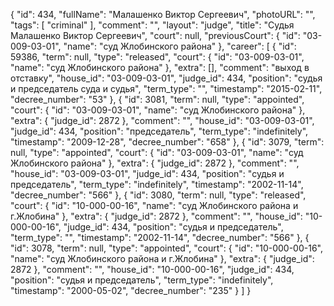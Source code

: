 {
    "id": 434,
    "fullName": "Малашенко Виктор Сергеевич",
    "photoURL": "",
    "tags": [
        "criminal"
    ],
    "comment": "",
    "layout": "judge",
    "title": "Судья Малашенко Виктор Сергеевич",
    "court": null,
    "previousCourt": {
        "id": "03-009-03-01",
        "name": "суд Жлобинского района"
    },
    "career": [
        {
            "id": 59386,
            "term": null,
            "type": "released",
            "court": {
                "id": "03-009-03-01",
                "name": "суд Жлобинского района"
            },
            "extra": [],
            "comment": "выход в отставку",
            "house_id": "03-009-03-01",
            "judge_id": 434,
            "position": "судья и председатель суда и судья",
            "term_type": "",
            "timestamp": "2015-02-11",
            "decree_number": "53"
        },
        {
            "id": 3081,
            "term": null,
            "type": "appointed",
            "court": {
                "id": "03-009-03-01",
                "name": "суд Жлобинского района"
            },
            "extra": {
                "judge_id": 2872
            },
            "comment": "",
            "house_id": "03-009-03-01",
            "judge_id": 434,
            "position": "председатель",
            "term_type": "indefinitely",
            "timestamp": "2009-12-28",
            "decree_number": "658"
        },
        {
            "id": 3079,
            "term": null,
            "type": "appointed",
            "court": {
                "id": "03-009-03-01",
                "name": "суд Жлобинского района"
            },
            "extra": {
                "judge_id": 2872
            },
            "comment": "",
            "house_id": "03-009-03-01",
            "judge_id": 434,
            "position": "судья и председатель",
            "term_type": "indefinitely",
            "timestamp": "2002-11-14",
            "decree_number": "566"
        },
        {
            "id": 3080,
            "term": null,
            "type": "released",
            "court": {
                "id": "10-000-00-16",
                "name": "суд Жлобинского района и г.Жлобина"
            },
            "extra": {
                "judge_id": 2872
            },
            "comment": "",
            "house_id": "10-000-00-16",
            "judge_id": 434,
            "position": "судья и председатель",
            "term_type": "",
            "timestamp": "2002-11-14",
            "decree_number": "566"
        },
        {
            "id": 3078,
            "term": null,
            "type": "appointed",
            "court": {
                "id": "10-000-00-16",
                "name": "суд Жлобинского района и г.Жлобина"
            },
            "extra": {
                "judge_id": 2872
            },
            "comment": "",
            "house_id": "10-000-00-16",
            "judge_id": 434,
            "position": "судья и председатель",
            "term_type": "indefinitely",
            "timestamp": "2000-05-02",
            "decree_number": "235"
        }
    ]
}